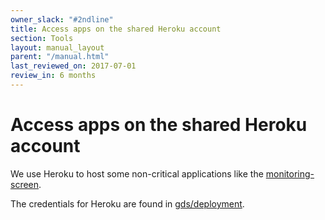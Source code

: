 ```yaml
---
owner_slack: "#2ndline"
title: Access apps on the shared Heroku account
section: Tools
layout: manual_layout
parent: "/manual.html"
last_reviewed_on: 2017-07-01
review_in: 6 months
---
```


# Access apps on the shared Heroku account

We use Heroku to host some non-critical applications like the [monitoring-screen][].

The credentials for Heroku are found in
[gds/deployment](https://github.gds/gds/deployment/blob/master/pass/2ndline/heroku.gpg).

[monitoring-screen]: https://docs.publishing.service.gov.uk/manual/screens.html
